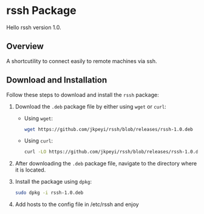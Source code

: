 # rssh Package

Hello rssh version 1.0.

## Overview

A shortcutility to connect easily to remote machines via ssh.
## Download and Installation

Follow these steps to download and install the `rssh` package:

1. Download the `.deb` package file by either using `wget` or `curl`:

   - Using `wget`:
     ```bash
     wget https://github.com/jkpeyi/rssh/blob/releases/rssh-1.0.deb
     ```

   - Using `curl`:
     ```bash
     curl -LO https://github.com/jkpeyi/rssh/blob/releases/rssh-1.0.deb
     ```

2. After downloading the `.deb` package file, navigate to the directory where it is located.

3. Install the package using `dpkg`:

   ```bash
   sudo dpkg -i rssh-1.0.deb
4. Add hosts to the config file in /etc/rssh and enjoy
